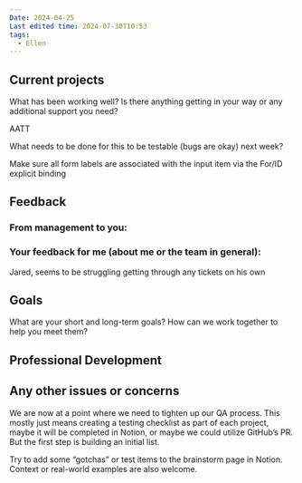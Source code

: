 ```yaml
---
Date: 2024-04-25
Last edited time: 2024-07-30T10:53
tags:
  - Ellen
---
```

## Current projects

What has been working well? Is there anything getting in your way or any additional support you need?

  

AATT

What needs to be done for this to be testable (bugs are okay) next week?

Make sure all form labels are associated with the input item via the For/ID explicit binding

  

## Feedback

### From management to you:

  

### Your feedback for me (about me or the team in general):

Jared, seems to be struggling getting through any tickets on his own

  

## Goals

What are your short and long-term goals? How can we work together to help you meet them?

  

## Professional Development

## Any other issues or concerns

We are now at a point where we need to tighten up our QA process. This mostly just means creating a testing checklist as part of each project, maybe it will be completed in Notion, or maybe we could utilize GitHub’s PR. But the first step is building an initial list.

Try to add some “gotchas” or test items to the brainstorm page in Notion. Context or real-world examples are also welcome.